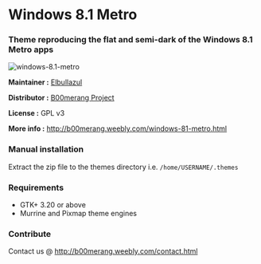 # Windows 8.1 Metro
### Theme reproducing the flat and semi-dark of the Windows 8.1 Metro apps

![windows-8.1-metro](https://b00merang.weebly.com/uploads/1/6/8/1/16813022/screenshot-from-2018-04-13-19-13-06_orig.png)

**Maintainer :** [Elbullazul](https://github.com/Elbullazul)

**Distributor :** [B00merang Project](https://github.com/B00merang-Project)

**License :** GPL v3

**More info :** http://b00merang.weebly.com/windows-81-metro.html

### Manual installation

Extract the zip file to the themes directory i.e. `/home/USERNAME/.themes`

### Requirements

- GTK+ 3.20 or above
- Murrine and Pixmap theme engines

### Contribute

Contact us @ http://b00merang.weebly.com/contact.html

